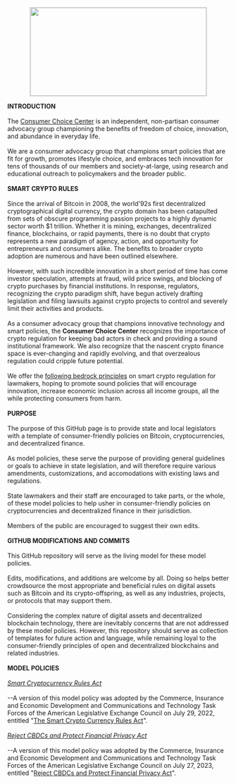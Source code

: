 <center><img src="https://consumerchoicecenter.org/wp-content/uploads/2022/06/1-CCC-LOGO-BEST-TRANSPARENT.png" 
	 style="object-fit:scale-down;
            width:400px;
            height:200px;
            border: solid 1px #CCC"/></center>    
	    
<b>INTRODUCTION</b>\
\
The <a href="https://consumerchoicecenter.org">Consumer Choice Center</a> is an independent, non-partisan consumer advocacy group championing the benefits of freedom of choice, innovation, and abundance in everyday life. \
\
We are a consumer advocacy group that champions smart policies that are fit for growth, promotes lifestyle choice, and embraces tech innovation for tens of thousands of our members and society-at-large, using research and educational outreach to policymakers and the broader public. \
\
<b>SMART CRYPTO RULES</b>\
\
Since the arrival of Bitcoin in 2008, the world\'92s first decentralized cryptographical digital currency, the crypto domain has been catapulted from sets of obscure programming passion projects to a highly dynamic sector worth $1 trillion. Whether it is mining, exchanges, decentralized finance, blockchains, or rapid payments, there is no doubt that crypto represents a new paradigm of agency, action, and opportunity for entrepreneurs and consumers alike. The benefits to broader crypto adoption are numerous and have been outlined elsewhere.\
\
However, with such incredible innovation in a short period of time has come investor speculation, attempts at fraud, wild price swings, and blocking of crypto purchases by financial institutions. In response, regulators, recognizing the crypto paradigm shift, have begun actively drafting legislation and filing lawsuits against crypto projects to control and severely limit their activities and products.\
\
As a consumer advocacy group that champions innovative technology and smart policies, the <b>Consumer Choice Center</b> recognizes the importance of crypto regulation for keeping bad actors in check and providing a sound institutional framework. We also recognize that the nascent crypto finance space is ever-changing and rapidly evolving, and that overzealous regulation could cripple future potential.\
\
We offer the <a href="https://consumerchoicecenter.org/principles-for-smart-crypto-regulation/">following bedrock principles</a> on smart crypto regulation for lawmakers, hoping to promote sound policies that will encourage innovation, increase economic inclusion across all income groups, all the while protecting consumers from harm.\
\
<b>PURPOSE</b>\
\
The purpose of this GitHub page is to provide state and local legislators with a template of consumer-friendly policies on Bitcoin, cryptocurrencies, and decentralized finance.\
\
As model policies, these serve the purpose of providing general guidelines or goals to achieve in state legislation, and will therefore require various amendments, customizations, and accomodations with existing laws and regulations.\
\
State lawmakers and their staff are encouraged to take parts, or the whole, of these model policies to help usher in consumer-friendly policies on cryptocurrencies and decentralized finance in their jurisdiction.\
\
Members of the public are encouraged to suggest their own edits.\
\
<b>GITHUB MODIFICATIONS AND COMMITS</b>\
\
This GitHub repository will serve as the living model for these model policies. \
\
Edits, modifications, and additions are welcome by all. Doing so helps better crowdsource the most appropriate and beneficial rules on digital assets such as Bitcoin and its crypto-offspring, as well as any industries, projects, or protocols that may support them.\
\
Considering the complex nature of digital assets and decentralized blockchain technology, there are inevitably concerns that are not addressed by these model policies. However, this repository should serve as collection of templates for future action and language, while remaining loyal to the consumer-friendly principles of open and decentralized blockchains and related industries.\
\
<b>MODEL POLICIES</b>\
\
<i><a href="https://github.com/yaeloss/Bitcoin-Model-Policies/tree/main/Reject-CBDCs-and-Protect-Financial-Privacy-Act">Smart Cryptocurrency Rules Act</a></i>\
\
--A version of this model policy was adopted by the Commerce, Insurance and Economic Development and Communications and Technology Task Forces of the American Legislative Exchange Council on July 29, 2022, entitled "<a href="https://alec.org/model-policy/the-smart-cryptocurrency-rules-act/">The Smart Crypto Currency Rules Act</a>".\
\
<i><a href="https://github.com/yaeloss/Bitcoin-Model-Policies/tree/main/Smart-Cryptocurrency-Rules-Act">Reject CBDCs and Protect Financial Privacy Act</a></i>\
\
--A version of this model policy was adopted by the Commerce, Insurance and Economic Development and Communications and Technology Task Forces of the American Legislative Exchange Council on July 27, 2023, entitled "<a href="https://alec.org/model-policy/reject-cbdcs-and-protect-financial-privacy-act/">Reject CBDCs and Protect Financial Privacy Act</a>".
